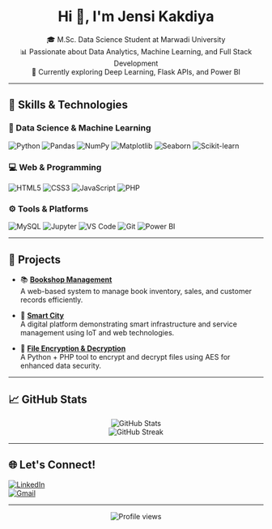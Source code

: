 
<h1 align="center">Hi 👋, I'm Jensi Kakdiya</h1>

<p align="center">
  🎓 M.Sc. Data Science Student at Marwadi University <br>
  📊 Passionate about Data Analytics, Machine Learning, and Full Stack Development <br>
  🌱 Currently exploring Deep Learning, Flask APIs, and Power BI
</p>

---

## 💼 Skills & Technologies

### 🧠 Data Science & Machine Learning
![Python](https://img.shields.io/badge/-Python-3776AB?logo=python&logoColor=white)
![Pandas](https://img.shields.io/badge/-Pandas-150458?logo=pandas)
![NumPy](https://img.shields.io/badge/-NumPy-013243?logo=numpy)
![Matplotlib](https://img.shields.io/badge/-Matplotlib-11557C?logo=matplotlib)
![Seaborn](https://img.shields.io/badge/-Seaborn-3776AB?logo=python&logoColor=white)
![Scikit-learn](https://img.shields.io/badge/-Scikit--learn-F7931E?logo=scikit-learn)

### 💻 Web & Programming
![HTML5](https://img.shields.io/badge/-HTML5-E34F26?logo=html5&logoColor=white)
![CSS3](https://img.shields.io/badge/-CSS3-1572B6?logo=css3&logoColor=white)
![JavaScript](https://img.shields.io/badge/-JavaScript-F7DF1E?logo=javascript&logoColor=black)
![PHP](https://img.shields.io/badge/-PHP-777BB4?logo=php&logoColor=white)

### ⚙️ Tools & Platforms
![MySQL](https://img.shields.io/badge/-MySQL-4479A1?logo=mysql&logoColor=white)
![Jupyter](https://img.shields.io/badge/-Jupyter-F37626?logo=jupyter&logoColor=white)
![VS Code](https://img.shields.io/badge/-VSCode-007ACC?logo=visual-studio-code&logoColor=white)
![Git](https://img.shields.io/badge/-Git-F05032?logo=git&logoColor=white)
![Power BI](https://img.shields.io/badge/-PowerBI-F2C811?logo=powerbi&logoColor=black)

---

## 🚀 Projects

- 📚 **[Bookshop Management](https://github.com/jensikakdiya/bookshop-management)**  
  A web-based system to manage book inventory, sales, and customer records efficiently.

- 🌆 **[Smart City](https://github.com/jensikakdiya/smart-city)**  
  A digital platform demonstrating smart infrastructure and service management using IoT and web technologies.

- 🔐 **[File Encryption & Decryption](https://github.com/jensikakdiya/file-encryption-and-decryption)**  
  A Python + PHP tool to encrypt and decrypt files using AES for enhanced data security.

---

## 📈 GitHub Stats

<p align="center">
  <img src="https://github-readme-stats.vercel.app/api?username=jensikakdiya&show_icons=true&theme=tokyonight" alt="GitHub Stats" />
  <br>
  <img src="https://streak-stats.demolab.com?user=jensikakdiya&theme=tokyonight" alt="GitHub Streak" />
</p>

---

## 🌐 Let's Connect!

[![LinkedIn](https://img.shields.io/badge/-LinkedIn-blue?style=flat&logo=linkedin)](https://linkedin.com/in/jensi-kakdiya-245585282)  
[![Gmail](https://img.shields.io/badge/-Gmail-D14836?style=flat&logo=gmail&logoColor=white)](mailto:kakdiyajensi441@gmail.com)

---

<p align="center">
  <img src="https://komarev.com/ghpvc/?username=jensikakdiya&label=Profile%20views&color=blue&style=flat" alt="Profile views" />
</p>

